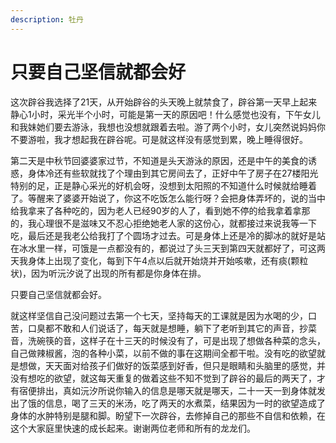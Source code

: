 ```yaml
---
description: 牡丹
---
```


# 只要自己坚信就都会好

这次辟谷我选择了21天，从开始辟谷的头天晚上就禁食了，辟谷第一天早上起来静心1小时，采光半个小时，可能是第一天的原因吧！什么感觉也没有，下午女儿和我妹她们要去游泳，我想也没想就跟着去啦。游了两个小时，女儿突然说妈妈你不要游啦，我才想起我在辟谷呢。可是就这样没有感觉到累，晚上睡得很好。

第二天是中秋节回婆婆家过节，不知道是头天游泳的原因，还是中午的美食的诱惑，身体冷还有些软就找了个理由到其它房间去了，正好中午了房子在27楼阳光特别的足，正是静心采光的好机会呀，没想到太阳照的不知道什么时候就给睡着了。等醒来了婆婆开始说了，你这不吃饭怎么能行呀？会把身体弄坏的，说的当中给我拿来了各种吃的，因为老人已经90岁的人了，看到她不停的给我拿着拿那的，我心理很不是滋味又不忍心拒绝她老人家的这份心，就都接过来说我等一下吃，最后还是我老公给我打了个圆场才过去。可是身体上还是冷的脚冰的就好是站在冰水里一样，可饿是一点都没有的，都说过了头三天到第四天就都好了，可这两天我身体上出现了变化，每到下午4点以后就开始烧并开始咳嗽，还有痰\(颗粒状\)，因为听沅汐说了出现的所有都是你身体在排。

只要自己坚信就都会好。

就这样坚信自己没问题过去第一个七天，坚持每天的工课就是因为水喝的少，口苦，口臭都不敢和人们说话了，每天就是想睡，躺下了老听到其它的声音，抄菜音，洗碗筷的音，这样子在十三天的时候没有了，可是出现了想做各种菜的念头，自己做辣椒酱，泡的各种小菜，以前不做的事在这期间全都干啦。没有吃的欲望就是想做，天天面对给孩子们做好的饭菜感到好香，但只是眼睛和头脑里的感觉，并没有想吃的欲望，就这每天重复的做着这些不知不觉到了辟谷的最后的两天了，才有宿便排出，真如沅汐所说你输入的信息是哪天就是哪天，二十一天一到身体就发出了饿的信息，喝了三天的米汤，吃了两天的水煮菜，结果因为一时的欲望造成了身体的水肿特别是腿和脚。盼望下一次辟谷，去修掉自己的那些不自信和依赖，在这个大家庭里快速的成长起来。谢谢两位老师和所有的龙龙们。

